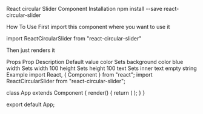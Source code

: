 React circular Slider Component
Installation
npm install --save react-circular-slider

How To Use
First import this component where you want to use it

import ReactCircularSlider from "react-circular-slider"

Then just renders it

<ReactCircularSlider />

Props
Prop	Description	Default value
color	Sets background color	blue
width	Sets width	100
height	Sets height	100
text	Sets inner text	empty string
Example
import React, { Component } from "react";
import ReactCircularSlider from "react-circular-slider";

class App extends Component {
  render() {
    return (
        <ReactCircularSlider height={150} color="red" text="Hello World!" />
    );
  }
}

export default App;
